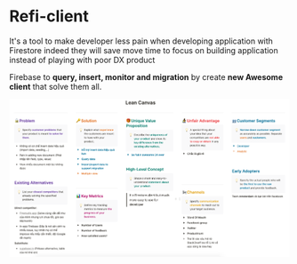 # Refi-client

It's a tool to make developer less pain when developing application with Firestore indeed they will save move time to focus on building application instead of playing with poor DX product

Firebase to **query, insert, monitor and migration** by create **new Awesome client** that solve them all.

![lean](./lean.png)

